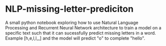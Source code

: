 # NLP-missing-letter-prediciton
A small python notebook exploring how to use Natural Language Processing and Recurrent Neural Network architecture to train a model on a specific text such that it can sucessfully predict missing letters in a word. Example [h,e,l,l,_] and the model will predict "o" to complete "hello".
